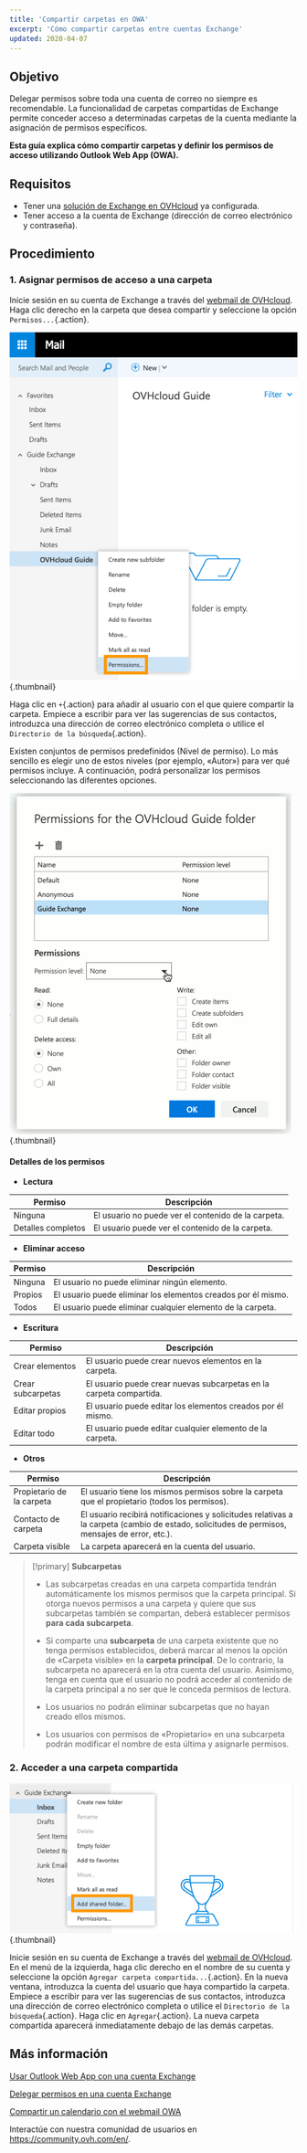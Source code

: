 ```yaml
---
title: 'Compartir carpetas en OWA'
excerpt: 'Cómo compartir carpetas entre cuentas Exchange'
updated: 2020-04-07
---
```


## Objetivo

Delegar permisos sobre toda una cuenta de correo no siempre es recomendable. La funcionalidad de carpetas compartidas de Exchange permite conceder acceso a determinadas carpetas de la cuenta mediante la asignación de permisos específicos.

**Esta guía explica cómo compartir carpetas y definir los permisos de acceso utilizando Outlook Web App (OWA).**

## Requisitos

- Tener una [solución de Exchange en OVHcloud](https://www.ovhcloud.com/es/emails/hosted-exchange/) ya configurada.
- Tener acceso a la cuenta de Exchange (dirección de correo electrónico y contraseña).

## Procedimiento

### 1. Asignar permisos de acceso a una carpeta

Inicie sesión en su cuenta de Exchange a través del [webmail de OVHcloud](https://www.ovhcloud.com/es/mail/). Haga clic derecho en la carpeta que desea compartir y seleccione la opción `Permisos...`{.action}.

![sharefolder](images/exchange-folder-step1.png){.thumbnail}

Haga clic en `+`{.action} para añadir al usuario con el que quiere compartir la carpeta. Empiece a escribir para ver las sugerencias de sus contactos, introduzca una dirección de correo electrónico completa o utilice el `Directorio de la búsqueda`{.action}.

Existen conjuntos de permisos predefinidos (Nivel de permiso). Lo más sencillo es elegir uno de estos niveles (por ejemplo, «Autor») para ver qué permisos incluye. A continuación, podrá personalizar los permisos seleccionando las diferentes opciones.

![sharefolder](images/exchange-folder-step2aag.gif){.thumbnail}

#### Detalles de los permisos

- **Lectura**

|Permiso|Descripción|
|---|---|
|Ninguna|El usuario no puede ver el contenido de la carpeta.|
|Detalles completos|El usuario puede ver el contenido de la carpeta.|

- **Eliminar acceso**

|Permiso|Descripción|
|---|---|
|Ninguna|El usuario no puede eliminar ningún elemento.|
|Propios|El usuario puede eliminar los elementos creados por él mismo.|
|Todos|El usuario puede eliminar cualquier elemento de la carpeta.|

- **Escritura**

|Permiso|Descripción|
|---|---|
|Crear elementos|El usuario puede crear nuevos elementos en la carpeta.|
|Crear subcarpetas|El usuario puede crear nuevas subcarpetas en la carpeta compartida.|
|Editar propios|El usuario puede editar los elementos creados por él mismo.|
|Editar todo|El usuario puede editar cualquier elemento de la carpeta.|

- **Otros**

|Permiso|Descripción|
|---|---|
|Propietario de la carpeta|El usuario tiene los mismos permisos sobre la carpeta que el propietario (todos los permisos).|
|Contacto de carpeta|El usuario recibirá notificaciones y solicitudes relativas a la carpeta (cambio de estado, solicitudes de permisos, mensajes de error, etc.).|
|Carpeta visible|La carpeta aparecerá en la cuenta del usuario.|

> [!primary]
>**Subcarpetas**
> 
> - Las subcarpetas creadas en una carpeta compartida tendrán automáticamente los mismos permisos que la carpeta principal. Si otorga nuevos permisos a una carpeta y quiere que sus subcarpetas también se compartan, deberá establecer permisos **para cada subcarpeta**.
> 
> - Si comparte una **subcarpeta** de una carpeta existente que no tenga permisos establecidos, deberá marcar al menos la opción de «Carpeta visible» en la **carpeta principal**. De lo contrario, la subcarpeta no aparecerá en la otra cuenta del usuario. Asimismo, tenga en cuenta que el usuario no podrá acceder al contenido de la carpeta principal a no ser que le conceda permisos de lectura.
> 
> - Los usuarios no podrán eliminar subcarpetas que no hayan creado ellos mismos.
> 
> - Los usuarios con permisos de «Propietario» en una subcarpeta podrán modificar el nombre de esta última y asignarle permisos.
>

### 2. Acceder a una carpeta compartida

![sharefolder](images/exchange-folder-step3.png){.thumbnail}

Inicie sesión en su cuenta de Exchange a través del [webmail de OVHcloud](https://www.ovhcloud.com/es/mail/). En el menú de la izquierda, haga clic derecho en el nombre de su cuenta y seleccione la opción `Agregar carpeta compartida...`{.action}. En la nueva ventana, introduzca la cuenta del usuario que haya compartido la carpeta. Empiece a escribir para ver las sugerencias de sus contactos, introduzca una dirección de correo electrónico completa o utilice el `Directorio de la búsqueda`{.action}. Haga clic en `Agregar`{.action}. La nueva carpeta compartida aparecerá inmediatamente debajo de las demás carpetas.

## Más información

[Usar Outlook Web App con una cuenta Exchange](/pages/web_cloud/email_and_collaborative_solutions/using_the_outlook_web_app_webmail/email_owa)

[Delegar permisos en una cuenta Exchange](/pages/web_cloud/email_and_collaborative_solutions/microsoft_exchange/feature_delegation/)

[Compartir un calendario con el webmail OWA](/pages/web_cloud/email_and_collaborative_solutions/using_the_outlook_web_app_webmail/owa_calendar_sharing)

Interactúe con nuestra comunidad de usuarios en <https://community.ovh.com/en/>.
